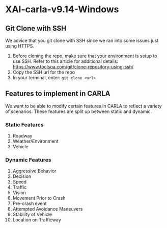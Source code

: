# XAI-carla-v9.14-Windows

## Git Clone with SSH
We advice that you git clone with SSH since we ran into some issues just using HTTPS. 

1. Before cloning the repo, make sure that your environment is setup to use SSH. Refer to this article for additional details: https://www.toolsqa.com/git/clone-repository-using-ssh/
2. Copy the SSH url for the repo
3. In your terminal, enter: ```git clone <url>```

## Features to implement in CARLA
We want to be able to modify certain features in CARLA to reflect a variety of scenarios. These features are split up between static and dynamic. 

### Static Features
1. Roadway
2. Weather/Environment
3. Vehicle

### Dynamic Features
1. Aggressive Behavior
2. Decision
3. Speed
4. Traffic
5. Vision
6. Movement Prior to Crash
7. Pre-crash event
8. Attempted Avoidance Maneuvers
9. Stability of Vehicle
10. Location on Trafficway
